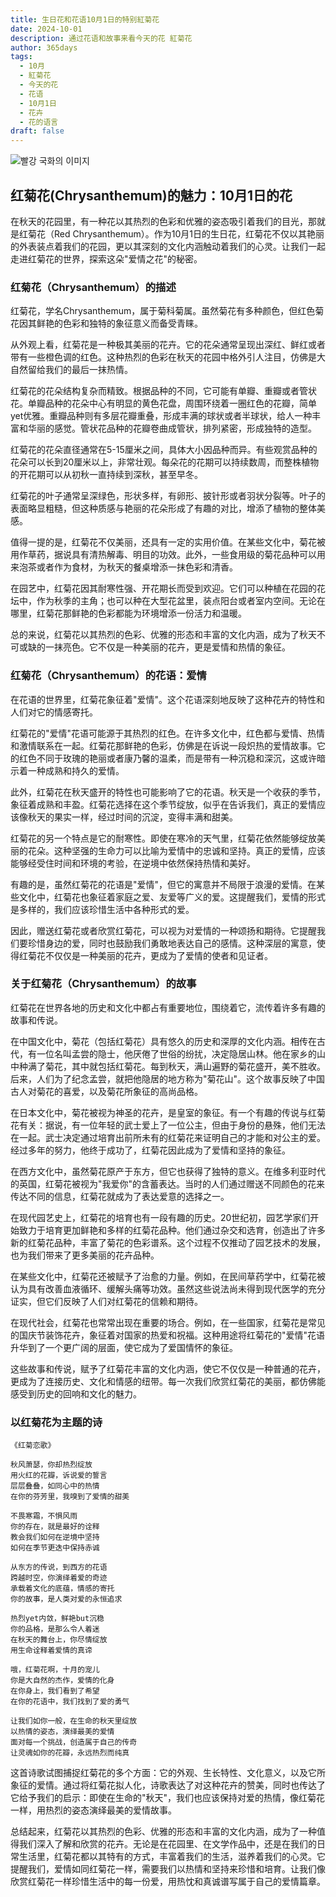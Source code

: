 ```yaml
---
title: 生日花和花语10月1日的特别紅菊花
date: 2024-10-01
description: 通过花语和故事来看今天的花 紅菊花
author: 365days
tags:
  - 10月
  - 紅菊花
  - 今天的花
  - 花语
  - 10月1日
  - 花卉
  - 花的语言
draft: false
---
```


![빨강 국화의 이미지](https://cdn.pixabay.com/photo/2019/10/06/13/30/chrysanthemums-4530240_1280.jpg#center)


## 红菊花(Chrysanthemum)的魅力：10月1日的花

在秋天的花园里，有一种花以其热烈的色彩和优雅的姿态吸引着我们的目光，那就是红菊花（Red Chrysanthemum）。作为10月1日的生日花，红菊花不仅以其艳丽的外表装点着我们的花园，更以其深刻的文化内涵触动着我们的心灵。让我们一起走进红菊花的世界，探索这朵"爱情之花"的秘密。

### 红菊花（Chrysanthemum）的描述

红菊花，学名Chrysanthemum，属于菊科菊属。虽然菊花有多种颜色，但红色菊花因其鲜艳的色彩和独特的象征意义而备受青睐。

从外观上看，红菊花是一种极其美丽的花卉。它的花朵通常呈现出深红、鲜红或者带有一些橙色调的红色。这种热烈的色彩在秋天的花园中格外引人注目，仿佛是大自然留给我们的最后一抹热情。

红菊花的花朵结构复杂而精致。根据品种的不同，它可能有单瓣、重瓣或者管状花。单瓣品种的花朵中心有明显的黄色花盘，周围环绕着一圈红色的花瓣，简单yet优雅。重瓣品种则有多层花瓣重叠，形成丰满的球状或者半球状，给人一种丰富和华丽的感觉。管状花品种的花瓣卷曲成管状，排列紧密，形成独特的造型。

红菊花的花朵直径通常在5-15厘米之间，具体大小因品种而异。有些观赏品种的花朵可以长到20厘米以上，非常壮观。每朵花的花期可以持续数周，而整株植物的开花期可以从初秋一直持续到深秋，甚至早冬。

红菊花的叶子通常呈深绿色，形状多样，有卵形、披针形或者羽状分裂等。叶子的表面略显粗糙，但这种质感与艳丽的花朵形成了有趣的对比，增添了植物的整体美感。

值得一提的是，红菊花不仅美丽，还具有一定的实用价值。在某些文化中，菊花被用作草药，据说具有清热解毒、明目的功效。此外，一些食用级的菊花品种可以用来泡茶或者作为食材，为秋天的餐桌增添一抹色彩和清香。

在园艺中，红菊花因其耐寒性强、开花期长而受到欢迎。它们可以种植在花园的花坛中，作为秋季的主角；也可以种在大型花盆里，装点阳台或者室内空间。无论在哪里，红菊花那鲜艳的色彩都能为环境增添一份活力和温暖。

总的来说，红菊花以其热烈的色彩、优雅的形态和丰富的文化内涵，成为了秋天不可或缺的一抹亮色。它不仅是一种美丽的花卉，更是爱情和热情的象征。

### 红菊花（Chrysanthemum）的花语：爱情

在花语的世界里，红菊花象征着"爱情"。这个花语深刻地反映了这种花卉的特性和人们对它的情感寄托。

红菊花的"爱情"花语可能源于其热烈的红色。在许多文化中，红色都与爱情、热情和激情联系在一起。红菊花那鲜艳的色彩，仿佛是在诉说一段炽热的爱情故事。它的红色不同于玫瑰的艳丽或者康乃馨的温柔，而是带有一种沉稳和深沉，这或许暗示着一种成熟和持久的爱情。

此外，红菊花在秋天盛开的特性也可能影响了它的花语。秋天是一个收获的季节，象征着成熟和丰盈。红菊花选择在这个季节绽放，似乎在告诉我们，真正的爱情应该像秋天的果实一样，经过时间的沉淀，变得丰满和甜美。

红菊花的另一个特点是它的耐寒性。即使在寒冷的天气里，红菊花依然能够绽放美丽的花朵。这种坚强的生命力可以比喻为爱情中的忠诚和坚持。真正的爱情，应该能够经受住时间和环境的考验，在逆境中依然保持热情和美好。

有趣的是，虽然红菊花的花语是"爱情"，但它的寓意并不局限于浪漫的爱情。在某些文化中，红菊花也象征着家庭之爱、友爱等广义的爱。这提醒我们，爱情的形式是多样的，我们应该珍惜生活中各种形式的爱。

因此，赠送红菊花或者欣赏红菊花，可以视为对爱情的一种颂扬和期待。它提醒我们要珍惜身边的爱，同时也鼓励我们勇敢地表达自己的感情。这种深层的寓意，使得红菊花不仅仅是一种美丽的花卉，更成为了爱情的使者和见证者。

### 关于红菊花（Chrysanthemum）的故事

红菊花在世界各地的历史和文化中都占有重要地位，围绕着它，流传着许多有趣的故事和传说。

在中国文化中，菊花（包括红菊花）具有悠久的历史和深厚的文化内涵。相传在古代，有一位名叫孟尝的隐士，他厌倦了世俗的纷扰，决定隐居山林。他在家乡的山中种满了菊花，其中就包括红菊花。每到秋天，满山遍野的菊花盛开，美不胜收。后来，人们为了纪念孟尝，就把他隐居的地方称为"菊花山"。这个故事反映了中国古人对菊花的喜爱，以及菊花所象征的高尚品格。

在日本文化中，菊花被视为神圣的花卉，是皇室的象征。有一个有趣的传说与红菊花有关：据说，有一位年轻的武士爱上了一位公主，但由于身份的悬殊，他们无法在一起。武士决定通过培育出前所未有的红菊花来证明自己的才能和对公主的爱。经过多年的努力，他终于成功了，红菊花因此成为了爱情和坚持的象征。

在西方文化中，虽然菊花原产于东方，但它也获得了独特的意义。在维多利亚时代的英国，红菊花被视为"我爱你"的含蓄表达。当时的人们通过赠送不同颜色的花来传达不同的信息，红菊花就成为了表达爱意的选择之一。

在现代园艺史上，红菊花的培育也有一段有趣的历史。20世纪初，园艺学家们开始致力于培育更加鲜艳和多样的红菊花品种。他们通过杂交和选育，创造出了许多新的红菊花品种，丰富了菊花的色彩谱系。这个过程不仅推动了园艺技术的发展，也为我们带来了更多美丽的花卉品种。

在某些文化中，红菊花还被赋予了治愈的力量。例如，在民间草药学中，红菊花被认为具有改善血液循环、缓解头痛等功效。虽然这些说法尚未得到现代医学的充分证实，但它们反映了人们对红菊花的信赖和期待。

在现代社会，红菊花也常常出现在重要的场合。例如，在一些国家，红菊花是常见的国庆节装饰花卉，象征着对国家的热爱和祝福。这种用途将红菊花的"爱情"花语升华到了一个更广阔的层面，使它成为了爱国情怀的象征。

这些故事和传说，赋予了红菊花丰富的文化内涵，使它不仅仅是一种普通的花卉，更成为了连接历史、文化和情感的纽带。每一次我们欣赏红菊花的美丽，都仿佛能感受到历史的回响和文化的魅力。

### 以红菊花为主题的诗


```
《红菊恋歌》

秋风萧瑟，你却热烈绽放
用火红的花瓣，诉说爱的誓言
层层叠叠，如同心中的热情
在你的芬芳里，我嗅到了爱情的甜美

不畏寒霜，不惧风雨
你的存在，就是最好的诠释
教会我们如何在逆境中坚持
如何在季节更迭中保持赤诚

从东方的传说，到西方的花语
跨越时空，你演绎着爱的奇迹
承载着文化的底蕴，情感的寄托
你的故事，是人类对爱的永恒追求

热烈yet内敛，鲜艳but沉稳
你的品格，是那么令人着迷
在秋天的舞台上，你尽情绽放
用生命诠释着爱情的真谛

哦，红菊花啊，十月的宠儿
你是大自然的杰作，爱情的化身
在你身上，我们看到了希望
在你的花语中，我们找到了爱的勇气

让我们如你一般，在生命的秋天里绽放
以热情的姿态，演绎最美的爱情
面对每一个挑战，创造属于自己的传奇
让灵魂如你的花瓣，永远热烈而纯真
```

这首诗歌试图捕捉红菊花的多个方面：它的外观、生长特性、文化意义，以及它所象征的爱情。通过将红菊花拟人化，诗歌表达了对这种花卉的赞美，同时也传达了它给予我们的启示：即使在生命的"秋天"，我们也应该保持对爱的热情，像红菊花一样，用热烈的姿态演绎最美的爱情故事。

总结起来，红菊花以其热烈的色彩、优雅的形态和丰富的文化内涵，成为了一种值得我们深入了解和欣赏的花卉。无论是在花园里、在文学作品中，还是在我们的日常生活里，红菊花都以其特有的方式，丰富着我们的生活，滋养着我们的心灵。它提醒我们，爱情如同红菊花一样，需要我们以热情和坚持来珍惜和培育。让我们像欣赏红菊花一样珍惜生活中的每一份爱，用热忱和真诚谱写属于自己的爱情篇章。